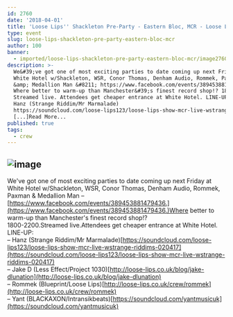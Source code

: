 ```yaml
---
id: 2760
date: '2018-04-01'
title: 'Loose Lips'' Shackleton Pre-Party - Eastern Bloc, MCR - Loose Lips'
type: event
slug: loose-lips-shackleton-pre-party-eastern-bloc-mcr
author: 100
banner:
  - imported/loose-lips-shackleton-pre-party-eastern-bloc-mcr/image2760.jpeg
description: >-
  We&#39;ve got one of most exciting parties to date coming up next Friday at
  White Hotel w/Shackleton, WSR, Conor Thomas, Denham Audio, Rommek, Paxman
  &amp; Medallion Man &#8211; https://www.facebook.com/events/389453881479436.
  Where better to warm-up than Manchester&#39;s finest record shop!? 1800-2200.
  Streamed live. Attendees get cheaper entrance at White Hotel. LINE-UP: &#8211;
  Hanz (Strange Riddim/Mr Marmalade)
  https://soundcloud.com/loose-lips123/loose-lips-show-mcr-live-wstrange-riddims-020417
  [...]Read More...
published: true
tags:
  - crew
---
```

![image](../imported/loose-lips-shackleton-pre-party-eastern-bloc-mcr/image2760.jpeg)
---
We've got one of most exciting parties to date coming up next Friday at White Hotel w/Shackleton, WSR, Conor Thomas, Denham Audio, Rommek, Paxman & Medallion Man – [https://www.facebook.com/events/389453881479436.](https://www.facebook.com/events/389453881479436.)Where better to warm-up than Manchester's finest record shop!?  
1800-2200.Streamed live.Attendees get cheaper entrance at White Hotel.  
LINE-UP:  
– Hanz (Strange Riddim/Mr Marmalade)[https://soundcloud.com/loose-lips123/loose-lips-show-mcr-live-wstrange-riddims-020417](https://soundcloud.com/loose-lips123/loose-lips-show-mcr-live-wstrange-riddims-020417)  
– Jake D (Less Effect/Project 1030)[http://loose-lips.co.uk/blog/jake-dlunation](http://loose-lips.co.uk/blog/jake-dlunation)  
– Rommek (Blueprint/Loose Lips)[http://loose-lips.co.uk/crew/rommek](http://loose-lips.co.uk/crew/rommek)  
– Yant (BLACKAXON/Intransikbeats)[https://soundcloud.com/yantmusicuk](https://soundcloud.com/yantmusicuk)